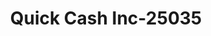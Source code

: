 ---
f_zip-code: 51601
f_state-code: IA
title: Quick Cash Inc-25035
f_phone: 712-246-5984
f_city-only: Shenandoah
f_address: 620 W Sheridan Ave Shenandoah
f_location-unique-id: '25035'
slug: quick-cash-inc-25035
updated-on: '2024-05-30T13:46:58.046Z'
created-on: '2024-05-30T13:36:59.803Z'
published-on: '2024-05-30T13:54:32.469Z'
f_city-state: cms/city/shenandoah-ia.md
f_company: cms/company/quick-cash-inc.md
f_state: cms/state/iowa.md
layout: '[payday-loan].html'
tags: payday-loan
---